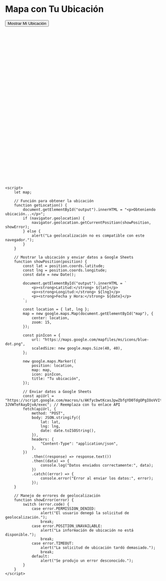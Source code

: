 <html lang="es">
<head>
    <meta charset="UTF-8">
    <meta name="viewport" content="width=device-width, initial-scale=1.0">
    <title>Mapa con Ubicación</title>
    <script src="https://maps.googleapis.com/maps/api/js?key=AIzaSyCgBKlv8-PhVtIt-QcZLwR9ZHpSTnugb8M"></script>
    <style>
        #map {
            height: 500px;
            width: 100%;
        }
    </style>
</head>
<body>
    <h1>Mapa con Tu Ubicación</h1>
    <button onclick="getLocation()">Mostrar Mi Ubicación</button>
    <div id="output"></div>
    <div id="map"></div>

    <script>
        let map;

        // Función para obtener la ubicación
        function getLocation() {
            document.getElementById("output").innerHTML = "<p>Obteniendo ubicación...</p>";
            if (navigator.geolocation) {
                navigator.geolocation.getCurrentPosition(showPosition, showError);
            } else {
                alert("La geolocalización no es compatible con este navegador.");
            }
        }

        // Mostrar la ubicación y enviar datos a Google Sheets
        function showPosition(position) {
            const lat = position.coords.latitude;
            const lng = position.coords.longitude;
            const date = new Date();

            document.getElementById("output").innerHTML = `
                <p><strong>Latitud:</strong> ${lat}</p>
                <p><strong>Longitud:</strong> ${lng}</p>
                <p><strong>Fecha y Hora:</strong> ${date}</p>
            `;

            const location = { lat, lng };
            map = new google.maps.Map(document.getElementById("map"), {
                center: location,
                zoom: 15,
            });

            const pinIcon = {
                url: "https://maps.google.com/mapfiles/ms/icons/blue-dot.png",
                scaledSize: new google.maps.Size(40, 40),
            };

            new google.maps.Marker({
                position: location,
                map: map,
                icon: pinIcon,
                title: "Tu ubicación",
            });

            // Enviar datos a Google Sheets
            const apiUrl = "https://script.google.com/macros/s/AKfycbwtKcasJpwZbfgYD0TdgOPgIOoVVItDXtCPmKSXx5t3WxO9TfSsZWR-3JVWTeFAayDjvA/exec"; // Reemplaza con tu enlace API
            fetch(apiUrl, {
                method: "POST",
                body: JSON.stringify({
                    lat: lat,
                    lng: lng,
                    date: date.toISOString(),
                }),
                headers: {
                    "Content-Type": "application/json",
                },
            })
                .then((response) => response.text())
                .then((data) => {
                    console.log("Datos enviados correctamente:", data);
                })
                .catch((error) => {
                    console.error("Error al enviar los datos:", error);
                });
        }

        // Manejo de errores de geolocalización
        function showError(error) {
            switch (error.code) {
                case error.PERMISSION_DENIED:
                    alert("El usuario denegó la solicitud de geolocalización.");
                    break;
                case error.POSITION_UNAVAILABLE:
                    alert("La información de ubicación no está disponible.");
                    break;
                case error.TIMEOUT:
                    alert("La solicitud de ubicación tardó demasiado.");
                    break;
                default:
                    alert("Se produjo un error desconocido.");
            }
        }
    </script>
</body>
</html>

